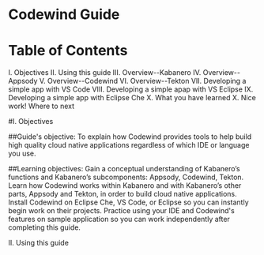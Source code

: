 # Codewind Guide

# Table of Contents 

I. Objectives
II. Using this guide
III. Overview--Kabanero 
IV. Overview--Appsody
V. Overview--Codewind
VI. Overview--Tekton
VII. Developing a simple app with VS Code
VIII. Developing a simple apap with VS Eclipse 
IX. Developing a simple app with Eclipse Che
X. What you have learned 
X. Nice work! Where to next 

#I. Objectives 

##Guide's objective:
To explain how Codewind provides tools to help build high quality cloud native applications regardless of which IDE or language you use. 

##Learning objectives:
Gain a conceptual understanding of Kabanero’s functions and Kabanero’s subcomponents: Appsody, Codewind, Tekton. 
Learn how Codewind works within Kabanero and with Kabanero’s other parts, Appsody and Tekton, in order to build cloud native applications. 
Install Codewind on Eclipse Che, VS Code, or Eclipse so you can instantly begin work on their projects.
Practice using your IDE and Codewind's  features on sample application so you can work independently after completing this guide.   

II. Using this guide
